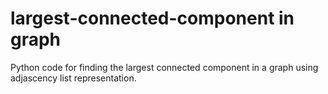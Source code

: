 # largest-connected-component in graph

Python code for finding the largest connected component in a graph using adjascency list representation. 
